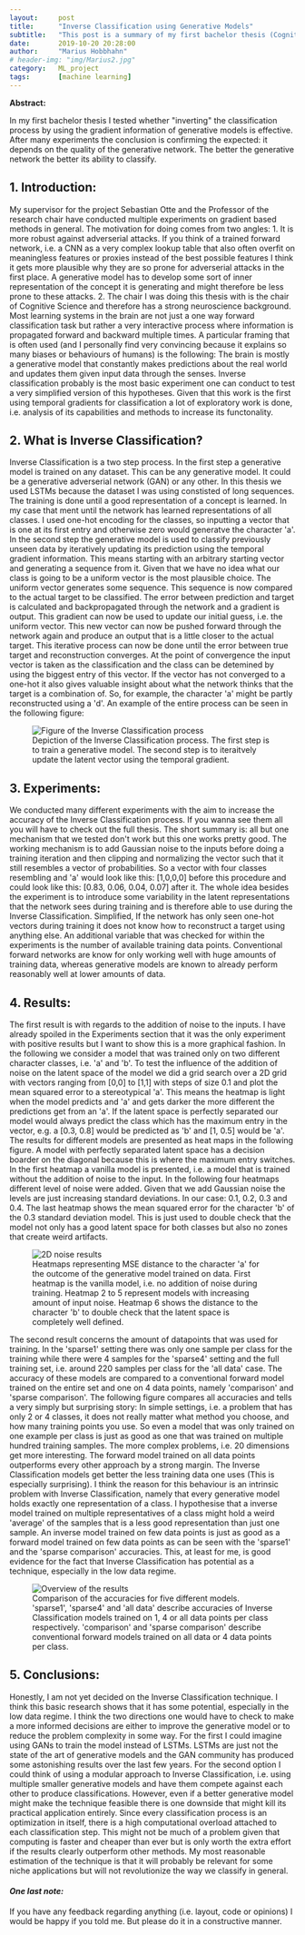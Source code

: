 ```yaml
---
layout:     post
title:      "Inverse Classification using Generative Models"
subtitle:   "This post is a summary of my first bachelor thesis (Cognitive Science)"
date:       2019-10-20 20:28:00
author:     "Marius Hobbhahn"
# header-img: "img/Marius2.jpg"
category:   ML_project
tags:       [machine learning]
---
```


**Abstract:** 

In my first bachelor thesis I tested whether "inverting" the classification process by using the gradient information of generative models is effective. After many experiments the conclusion is confirming the expected: it depends on the quality of the generative network. The better the generative network the better its ability to classify. 

## **1. Introduction:**

My supervisor for the project Sebastian Otte and the Professor of the research chair have conducted multiple experiments on gradient based methods in general. The motivation for doing comes from two angles: 1. It is more robust against adverserial attacks. If you think of a trained forward network, i.e. a CNN as a very complex lookup table that also often overfit on meaningless features or proxies instead of the best possible features I think it gets more plausible why they are so prone for adverserial attacks in the first place. A generative model has to develop some sort of inner representation of the concept it is generating and might therefore be less prone to these attacks. 2. The chair I was doing this thesis with is the chair of Cognitive Science and therefore has a strong neuroscience background. Most learning systems in the brain are not just a one way forward classification task but rather a very interactive process where information is propagated forward and backward multiple times. A particular framing that is often used (and I personally find very convincing because it explains so many biases or behaviours of humans) is the following: The brain is mostly a generative model that constantly makes predictions about the real world and updates them given input data through the senses. Inverse classification probably is the most basic experiment one can conduct to test a very simplified version of this hypotheses. Given that this work is the first using temporal gradients for classification a lot of exploratory work is done, i.e. analysis of its capabilities and methods to increase its functonality. 

## **2. What is Inverse Classification?** 

Inverse Classification is a two step process. In the first step a generative model is trained on any dataset. This can be any generative model. It could be a generative adverserial network (GAN) or any other. In this thesis we used LSTMs because the dataset I was using constisted of long sequences. The training is done until a good representation of a concept is learned. In my case that ment until the network has learned representations of all classes. I used one-hot encoding for the classes, so inputting a vector that is one at its first entry and otherwise zero would generatve the character 'a'. In the second step the generative model is used to classify previously unseen data by iteratively updating its prediction using the temporal gradient information. This means starting with an arbitrary starting vector and generating a sequence from it. Given that we have no idea what our class is going to be a uniform vector is the most plausible choice. The uniform vector generates some sequence. This sequence is now compared to the actual target to be classified. The error between prediction and target is calculated and backpropagated through the network and a gradient is output. This gradient can now be used to update our initial guess, i.e. the uniform vector. This new vector can now be pushed forward through the network again and produce an output that is a little closer to the actual target. This iterative process can now be done until the error between true target and reconstruction converges. At the point of convergence the input vector is taken as the classification and the class can be detemined by using the biggest entry of this vector. If the vector has not converged to a one-hot it also gives valuable insight about what the network thinks that the target is a combination of. So, for example, the character 'a' might be partly reconstructed using a 'd'. An example of the entire process can be seen in the following figure:

<figure>
  <img src="/img/IC_Bachelor/Gen_IC_figure.jpg" alt="Figure of the Inverse Classification process"/>
  <figcaption>Depiction of the Inverse Classification process. The first step is to train a generative model. The second step is to iteraitvely update the latent vector using the temporal gradient.</figcaption>
</figure>

## **3. Experiments:**

We conducted many different experiments with the aim to increase the accuracy of the Inverse Classification process. If you wanna see them all you will have to check out the full thesis. The short summary is: all but one mechanism that we tested don't work but this one works pretty good. The working mechanism is to add Gaussian noise to the inputs before doing a training iteration and then clipping and normalizing the vector such that it still resembles a vector of probabilities. So a vector with four classes resembling and 'a' would look like this: [1,0,0,0] before this procedure and could look like this: [0.83, 0.06, 0.04, 0.07] after it. The whole idea besides the experiment is to introduce some variability in the latent representations that the network sees during training and is therefore able to use during the Inverse Classification. Simplified, If the network has only seen one-hot vectors during training it does not know how to reconstruct a target using anything else. An additional variable that was checked for within the experiments is the number of available training data points. Conventional forward networks are know for only working well with huge amounts of training data, whereas generative models are known to already perform reasonably well at lower amounts of data.

## **4. Results:**

The first result is with regards to the addition of noise to the inputs. I have already spoiled in the Experiments section that it was the only experiment with positive results but I want to show this is a more graphical fashion. In the following we consider a model that was trained only on two different character classes, i.e. 'a' and 'b'. To test the influence of the addition of noise on the latent space of the model we did a grid search over a 2D grid with vectors ranging from [0,0] to [1,1] with steps of size 0.1 and plot the mean squared error to a stereotypical 'a'. This means the heatmap is light when the model predicts and 'a' and gets darker the more different the predictions get from an 'a'. If the latent space is perfectly separated our model would always predict the class which has the maximum entry in the vector, e.g. a [0.3, 0.8] would be predicted as 'b' and [1, 0.5] would be 'a'. The results for different models are presented as heat maps in the following figure. A model with perfectly separated latent space has a decision boarder on the diagonal because this is where the maximum entry switches. In the first heatmap a vanilla model is presented, i.e. a model that is trained without the addition of noise to the input. In the following four heatmaps different level of noise were added. Given that we add Gaussian noise the levels are just increasing standard deviations. In our case: 0.1, 0.2, 0.3 and 0.4. The last heatmap shows the mean squared error for the character 'b' of the 0.3 standard deviation model. This is just used to double check that the model not only has a good latent space for both classes but also no zones that create weird artifacts. 


<figure>
  <img src="/img/IC_Bachelor/2D_noise_overview.jpg" alt="2D noise results"/>
  <figcaption>Heatmaps representing MSE distance to the character 'a' for the outcome of the generative model trained on data. First heatmap is the vanilla model, i.e. no addition of noise during training. Heatmap 2 to 5 represent models with increasing amount of input noise. Heatmap 6 shows the distance to the character 'b' to double check that the latent space is completely well defined.</figcaption>
</figure>

The second result concerns the amount of datapoints that was used for training. In the 'sparse1' setting there was only one sample per class for the training while there were 4 samples for the 'sparse4' setting and the full training set, i.e. around 220 samples per class for the 'all data' case. The accuracy of these models are compared to a conventional forward model trained on the entire set and one on 4 data points, namely 'comparison' and 'sparse comparison'. The following figure compares all accuracies and tells a very simply but surprising story: In simple settings, i.e. a problem that has only 2 or 4 classes, it does not really matter what method you choose, and how many training points you use. So even a model that was only trained on one example per class is just as good as one that was trained on multiple hundred training samples. The more complex problems, i.e. 20 dimensions get more interesting. The forward model trained on all data points outperforms every other approach by a strong margin. The Inverse Classification models get better the less training data one uses (This is especially surprising). I think the reason for this behaviour is an intrinsic problem with Inverse Classification, namely that every generative model holds exactly one representation of a class. I hypothesise that a inverse model trained on multiple representatives of a class might hold a weird 'average' of the samples that is a less good representation than just one sample. An inverse model trained on few data points is just as good as a forward model trained on few data points as can be seen with the 'sparse1' and the 'sparse comparison' accuracies. This, at least for me, is good evidence for the fact that Inverse Classification has potential as a technique, especially in the low data regime. 

<figure>
  <img src="/img/IC_Bachelor/results_bar_plot.jpg" alt="Overview of the results"/>
  <figcaption>Comparison of the accuracies for five different models. 'sparse1', 'sparse4' and 'all data' describe accuracies of Inverse Classification models trained on 1, 4 or all data points per class respectively. 'comparison' and 'sparse comparison' describe conventional forward models trained on all data or 4 data points per class.</figcaption>
</figure>

## **5. Conclusions:**

Honestly, I am not yet decided on the Inverse Classification technique. I think this basic research shows that it has some potential, especially in the low data regime. I think the two directions one would have to check to make a more informed decisions are either to improve the generative model or to reduce the problem complexity in some way. For the first I could imagine using GANs to train the model instead of LSTMs. LSTMs are just not the state of the art of generative models and the GAN community has produced some astonishing results over the last few years. For the second option I could think of using a modular approach to Inverse Classification, i.e. using multiple smaller generative models and have them compete against each other to produce classifications. 
However, even if a better generative model might make the technique feasible there is one downside that might kill its practical application entirely. Since every classification process is an optimization in itself, there is a high computational overload attached to each classification step. This might not be much of a problem given that computing is faster and cheaper than ever but is only worth the extra effort if the results clearly outperform other methods. My most reasonable estimation of the technique is that it will probably be relevant for some niche applications but will not revolutionize the way we classify in general. 


#### ***One last note:***

If you have any feedback regarding anything (i.e. layout, code or opinions) I would be happy if you told me. But please do it in a constructive manner.



